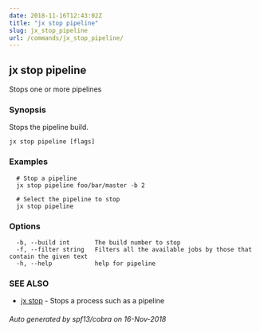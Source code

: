```yaml
---
date: 2018-11-16T12:43:02Z
title: "jx stop pipeline"
slug: jx_stop_pipeline
url: /commands/jx_stop_pipeline/
---
```

## jx stop pipeline

Stops one or more pipelines

### Synopsis

Stops the pipeline build.

```
jx stop pipeline [flags]
```

### Examples

```
  # Stop a pipeline
  jx stop pipeline foo/bar/master -b 2
  
  # Select the pipeline to stop
  jx stop pipeline
```

### Options

```
  -b, --build int       The build number to stop
  -f, --filter string   Filters all the available jobs by those that contain the given text
  -h, --help            help for pipeline
```

### SEE ALSO

* [jx stop](/commands/jx_stop/)	 - Stops a process such as a pipeline

###### Auto generated by spf13/cobra on 16-Nov-2018
